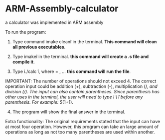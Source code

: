# ARM-Assembly-calculator
a calculator was implemented in ARM assembly

To run the program:

1. Type command ìmake cleanî in the terminal. **This command will clean all previous executables**.

2. Type ìmakeî in the terminal. **this command will create a .s file and compile it**.

3. Type ì./calc <operations>î, where <operation> = <operand> <arithmetic operation> <operand> , ... **this command will run the file**. 

IMPORTANT: The number of operations should not exceed 4. The correct operation input could be addition (+), subtraction (-), multiplication (*), and division (/). The input can also contain parentheses. Since parenthesis has other uses in the terminal, the user will need to type ì \ î before any parenthesis. For example: 5*\(1+1\).

4. The program will show the final answer in the terminal.

Extra functionality: 
The original requirements stated that the input can have at most four operation. However, this program can take an large amount of operations as long as not too many parentheses are used within another. 
